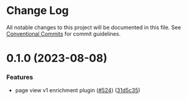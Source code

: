 # Change Log

All notable changes to this project will be documented in this file. See
[Conventional Commits](https://conventionalcommits.org) for commit guidelines.

# 0.1.0 (2023-08-08)

### Features

- page view v1 enrichment plugin ([#524](https://github.com/amplitude/Amplitude-TypeScript/issues/524))
  ([31d5c35](https://github.com/amplitude/Amplitude-TypeScript/commit/31d5c353f38c04bd183f01fb8d00258d50e34f8b))
